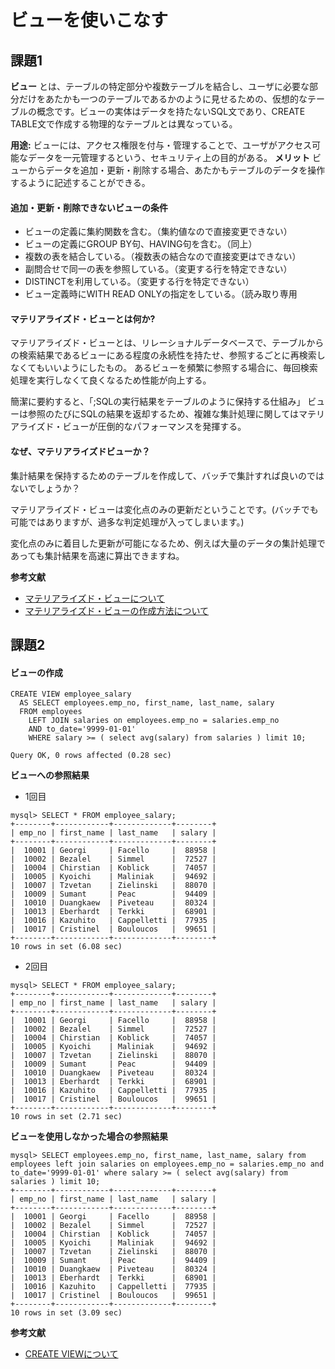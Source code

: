 # ビューを使いこなす
## 課題1

**ビュー** とは、テーブルの特定部分や複数テーブルを結合し、ユーザに必要な部分だけをあたかも一つのテーブルであるかのように見せるための、仮想的なテーブルの概念です。ビューの実体はデータを持たないSQL文であり、CREATE TABLE文で作成する物理的なテーブルとは異なっている。


**用途:** 
ビューには、アクセス権限を付与・管理することで、ユーザがアクセス可能なデータを一元管理するという、セキュリティ上の目的がある。
**メリット** 
ビューからデータを追加・更新・削除する場合、あたかもテーブルのデータを操作するように記述することができる。

#### 追加・更新・削除できないビューの条件
- ビューの定義に集約関数を含む。（集約値なので直接変更できない）
- ビューの定義にGROUP BY句、HAVING句を含む。（同上）
- 複数の表を結合している。（複数表の結合なので直接変更はできない）
- 副問合せで同一の表を参照している。（変更する行を特定できない）
- DISTINCTを利用している。（変更する行を特定できない）
- ビュー定義時にWITH READ ONLYの指定をしている。（読み取り専用

#### マテリアライズド・ビューとは何か?
マテリアライズド・ビューとは、リレーショナルデータベースで、テーブルからの検索結果であるビューにある程度の永続性を持たせ、参照するごとに再検索しなくてもいいようにしたもの。
あるビューを頻繁に参照する場合に、毎回検索処理を実行しなくて良くなるため性能が向上する。

簡潔に要約すると、「;SQLの実行結果をテーブルのように保持する仕組み」
ビューは参照のたびにSQLの結果を返却するため、複雑な集計処理に関してはマテリアライズド・ビューが圧倒的なパフォーマンスを発揮する。

#### なぜ、マテリアライズドビューか？
集計結果を保持するためのテーブルを作成して、バッチで集計すれば良いのではないでしょうか？

マテリアライズド・ビューは変化点のみの更新だということです。(バッチでも可能ではありますが、過多な判定処理が入ってしまいます。)  

変化点のみに着目した更新が可能になるため、例えば大量のデータの集計処理であっても集計結果を高速に算出できますね。

**参考文献**
- [マテリアライズド・ビューについて](https://docs.oracle.com/cd/E57425_01/121/REPLN/repmview.htm#BABIIDJC)
- [マテリアライズド・ビューの作成方法について](https://docs.oracle.com/cd/E57425_01/121/SQLRF/statements_6002.htm)

## 課題2

#### ビューの作成
```shell
CREATE VIEW employee_salary 
  AS SELECT employees.emp_no, first_name, last_name, salary 
  FROM employees 
    LEFT JOIN salaries on employees.emp_no = salaries.emp_no 
    AND to_date='9999-01-01' 
    WHERE salary >= ( select avg(salary) from salaries ) limit 10;

Query OK, 0 rows affected (0.28 sec)
```
**ビューへの参照結果**
- 1回目
```shell
mysql> SELECT * FROM employee_salary;
+--------+------------+-------------+--------+
| emp_no | first_name | last_name   | salary |
+--------+------------+-------------+--------+
|  10001 | Georgi     | Facello     |  88958 |
|  10002 | Bezalel    | Simmel      |  72527 |
|  10004 | Chirstian  | Koblick     |  74057 |
|  10005 | Kyoichi    | Maliniak    |  94692 |
|  10007 | Tzvetan    | Zielinski   |  88070 |
|  10009 | Sumant     | Peac        |  94409 |
|  10010 | Duangkaew  | Piveteau    |  80324 |
|  10013 | Eberhardt  | Terkki      |  68901 |
|  10016 | Kazuhito   | Cappelletti |  77935 |
|  10017 | Cristinel  | Bouloucos   |  99651 |
+--------+------------+-------------+--------+
10 rows in set (6.08 sec)
```

- 2回目
```shell
mysql> SELECT * FROM employee_salary;                                                                                                                                       
+--------+------------+-------------+--------+
| emp_no | first_name | last_name   | salary |
+--------+------------+-------------+--------+
|  10001 | Georgi     | Facello     |  88958 |
|  10002 | Bezalel    | Simmel      |  72527 |
|  10004 | Chirstian  | Koblick     |  74057 |
|  10005 | Kyoichi    | Maliniak    |  94692 |
|  10007 | Tzvetan    | Zielinski   |  88070 |
|  10009 | Sumant     | Peac        |  94409 |
|  10010 | Duangkaew  | Piveteau    |  80324 |
|  10013 | Eberhardt  | Terkki      |  68901 |
|  10016 | Kazuhito   | Cappelletti |  77935 |
|  10017 | Cristinel  | Bouloucos   |  99651 |
+--------+------------+-------------+--------+
10 rows in set (2.71 sec)
```

**ビューを使用しなかった場合の参照結果**
```shell
mysql> SELECT employees.emp_no, first_name, last_name, salary from employees left join salaries on employees.emp_no = salaries.emp_no and to_date='9999-01-01' where salary >= ( select avg(salary) from salaries ) limit 10;
+--------+------------+-------------+--------+
| emp_no | first_name | last_name   | salary |
+--------+------------+-------------+--------+
|  10001 | Georgi     | Facello     |  88958 |
|  10002 | Bezalel    | Simmel      |  72527 |
|  10004 | Chirstian  | Koblick     |  74057 |
|  10005 | Kyoichi    | Maliniak    |  94692 |
|  10007 | Tzvetan    | Zielinski   |  88070 |
|  10009 | Sumant     | Peac        |  94409 |
|  10010 | Duangkaew  | Piveteau    |  80324 |
|  10013 | Eberhardt  | Terkki      |  68901 |
|  10016 | Kazuhito   | Cappelletti |  77935 |
|  10017 | Cristinel  | Bouloucos   |  99651 |
+--------+------------+-------------+--------+
10 rows in set (3.09 sec)
```

**参考文献**
- [CREATE VIEWについて](https://www.postgresql.jp/document/7.2/reference/sql-createview.html)